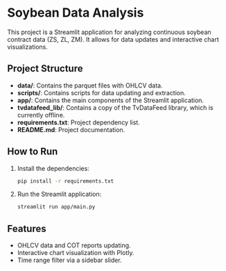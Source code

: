 # Soybean Data Analysis

This project is a Streamlit application for analyzing continuous soybean contract data (ZS, ZL, ZM). It allows for data updates and interactive chart visualizations.

## Project Structure

- **data/**: Contains the parquet files with OHLCV data.
- **scripts/**: Contains scripts for data updating and extraction.
- **app/**: Contains the main components of the Streamlit application.
- **tvdatafeed_lib/**: Contains a copy of the TvDataFeed library, which is currently offline.
- **requirements.txt**: Project dependency list.
- **README.md**: Project documentation.

## How to Run

1. Install the dependencies:
    ```bash
    pip install -r requirements.txt
    ```

2. Run the Streamlit application:
    ```bash
    streamlit run app/main.py
    ```

## Features

- OHLCV data and COT reports updating.
- Interactive chart visualization with Plotly.
- Time range filter via a sidebar slider.
